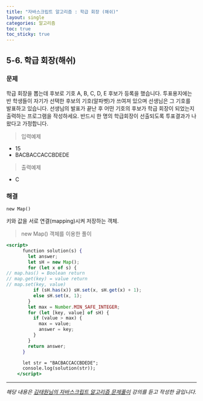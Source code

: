 ```yaml
---
title: "자바스크립트 알고리즘 : 학급 회장 (해쉬)"
layout: single
categories: 알고리즘
toc: true
toc_sticky: true
---
```


## 5-6. 학급 회장(해쉬)

### 문제

학급 회장을 뽑는데 후보로 기호 A, B, C, D, E 후보가 등록을 했습니다.
투표용지에는 반 학생들이 자기가 선택한 후보의 기호(알파벳)가 쓰여져 있으며 선생님은 그 기호를 발표하고 있습니다.
선생님의 발표가 끝난 후 어떤 기호의 후보가 학급 회장이 되었는지 출력하는 프로그램을 작성하세요. 반드시 한 명의 학급회장이 선출되도록 투표결과가 나왔다고 가정합니다.

> 입력예제

- 15
- BACBACCACCBDEDE

> 출력예제

- C

### 해결

`new Map()`

키와 값을 서로 연결(mapping)시켜 저장하는 객체.

> new Map() 객체를 이용한 풀이

```jsx
<script>
      function solution(s) {
        let answer;
        let sH = new Map();
        for (let x of s) {
// map.has() = Boolean return
// map.get(key) = value return
// map.set(key, value)
          if (sH.has(x)) sH.set(x, sH.get(x) + 1);
          else sH.set(x, 1);
        }
        let max = Number.MIN_SAFE_INTEGER;
        for (let [key, value] of sH) {
          if (value > max) {
            max = value;
            answer = key;
          }
        }
        return answer;
      }

      let str = "BACBACCACCBDEDE";
      console.log(solution(str));
    </script>
```

---

_해당 내용은 [김태원님의 자바스크립트 알고리즘 문제풀이](https://www.inflearn.com/course/%EC%9E%90%EB%B0%94%EC%8A%A4%ED%81%AC%EB%A6%BD%ED%8A%B8-%EC%95%8C%EA%B3%A0%EB%A6%AC%EC%A6%98-%EB%AC%B8%EC%A0%9C%ED%92%80%EC%9D%B4/dashboard) 강의를 듣고 작성한 글입니다._
